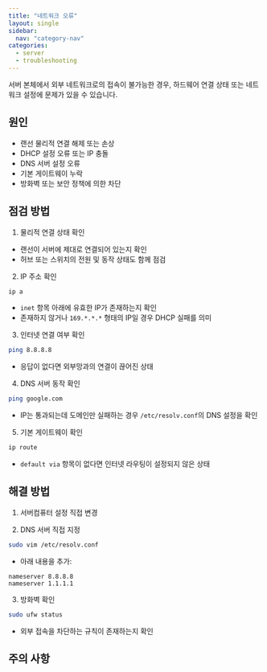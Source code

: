 ```yaml
---
title: "네트워크 오류"
layout: single
sidebar:
  nav: "category-nav"
categories:
  - server
  - troubleshooting
---
```



서버 본체에서 외부 네트워크로의 접속이 불가능한 경우, 하드웨어 연결 상태 또는 네트워크 설정에 문제가 있을 수 있습니다.

## 원인

- 랜선 물리적 연결 해제 또는 손상
- DHCP 설정 오류 또는 IP 충돌
- DNS 서버 설정 오류
- 기본 게이트웨이 누락
- 방화벽 또는 보안 정책에 의한 차단

## 점검 방법

1. 물리적 연결 상태 확인
- 랜선이 서버에 제대로 연결되어 있는지 확인
- 허브 또는 스위치의 전원 및 동작 상태도 함께 점검

2. IP 주소 확인

```bash
ip a
```

- `inet` 항목 아래에 유효한 IP가 존재하는지 확인
- 존재하지 않거나 `169.*.*.*` 형태의 IP일 경우 DHCP 실패를 의미

3. 인터넷 연결 여부 확인

```bash
ping 8.8.8.8
```

- 응답이 없다면 외부망과의 연결이 끊어진 상태

4. DNS 서버 동작 확인

```bash
ping google.com
```

- IP는 통과되는데 도메인만 실패하는 경우 `/etc/resolv.conf`의 DNS 설정을 확인

5. 기본 게이트웨이 확인

```bash
ip route
```

- `default via` 항목이 없다면 인터넷 라우팅이 설정되지 않은 상태

## 해결 방법

1. 서버컴퓨터 설정 직접 변경

2. DNS 서버 직접 지정

```bash
sudo vim /etc/resolv.conf
```

- 아래 내용을 추가:

```
nameserver 8.8.8.8
nameserver 1.1.1.1
```

3. 방화벽 확인

```bash
sudo ufw status
```

- 외부 접속을 차단하는 규칙이 존재하는지 확인

## 주의 사항
